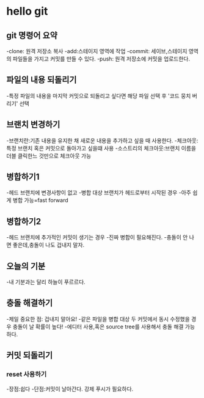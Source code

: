 # hello git 

## git 명령어 요약

-clone: 원격 저장소 복사
-add:스테이지 영역에 작업
-commit: 세이브,스테이지 영역의 파일들을 가지고 커밋를 만들 수 있다.
-push: 원격 저장소에 커밋을 업로드한다.

## 파일의 내용 되돌리기
-특정 파일의 내용을 마지막 커밋으로 되돌리고 싶다면 해당 파일 선택 후 '코드 뭉치 버리기' 선택

## 브랜치 변경하기

-브랜치란:기존 내용을 유지한 채 새로운 내용을 추가하고 싶을 때 사용한다.
-체크아웃:특정 브랜치 혹은 커밋으로 돌아가고 싶을떄 사용
-소스트리의 체크아웃:브랜치 이름을 더블 클릭한느 것만으로 체크아웃 가능

## 병합하기1
-헤드 브랜치에 변경사항이 없고
-병합 대상 브랜치가 헤드로부터 시작된 경우
-아주 쉽게 병합 가능=fast forward

## 병합하기2
-헤드 브랜치에 추가적인 커밋이 생기는 경우
-진짜 병합이 필요해진다.
-충돌이 안 나면 좋은데,충돌이 나도 겁내지 말자.

## 오늘의 기분
-내 기분과는 달리 하늘이 푸르르다.

## 충돌 해결하기
-제일 중요한 점: 겁내지 말아요!
-같은 파일을 병합 대상 두 커밋에서 동시 수정했을 경우 충돌이 날 확률이 높다!
-에디터 사용,혹은 source tree를 사용해서 충돌 해결 가능하다.


## 커밋 되돌리기

### reset 사용하기
-장점:쉽다
-단점:커밋이 날아간다. 강제 푸시가 필요하다.

